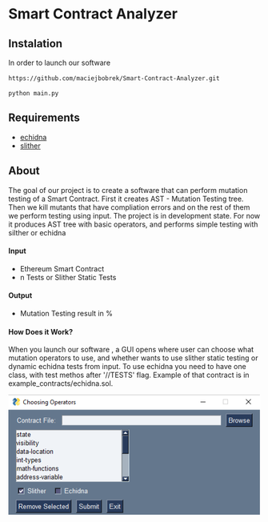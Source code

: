 # Smart Contract Analyzer
## Instalation
In order to launch our software
```
https://github.com/maciejbobrek/Smart-Contract-Analyzer.git
```
```
python main.py
```
## Requirements
- [echidna](https://github.com/crytic/echidna)
- [slither](https://github.com/crytic/slither)

## About 

The goal of our project is to create a software that can perform mutation testing of a Smart Contract. First it creates AST - Mutation Testing tree. Then we kill mutants that have compliation errors and on the rest of them we perform testing using input.
The project is in development state. For now it produces AST tree with basic operators, and performs simple testing with silther or echidna

#### Input

- Ethereum Smart Contract
- n Tests or Slither Static Tests

#### Output

- Mutation Testing result in %

#### How Does it Work?

When you launch our software , a GUI opens where user can choose what mutation operators to use, and whether wants to use slither static testing or dynamic echidna tests from input.
To use echidna you need to have one class, with test methos after '//TESTS' flag. Example of that contract is in example_contracts/echidna.sol.

![GUI](./resources/echidna.png "Simple GUI")
